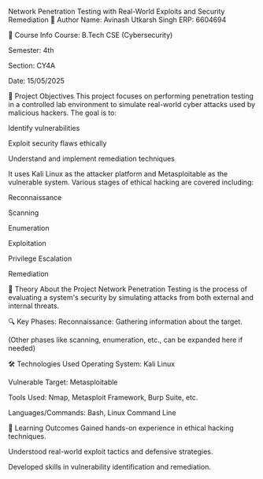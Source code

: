 Network Penetration Testing with Real-World Exploits and Security Remediation
👤 Author
Name: Avinash Utkarsh Singh
ERP: 6604694

📘 Course Info
Course: B.Tech CSE (Cybersecurity)

Semester: 4th

Section: CY4A

Date: 15/05/2025

📌 Project Objectives
This project focuses on performing penetration testing in a controlled lab environment to simulate real-world cyber attacks used by malicious hackers. The goal is to:

Identify vulnerabilities

Exploit security flaws ethically

Understand and implement remediation techniques

It uses Kali Linux as the attacker platform and Metasploitable as the vulnerable system. Various stages of ethical hacking are covered including:

Reconnaissance

Scanning

Enumeration

Exploitation

Privilege Escalation

Remediation

📖 Theory About the Project
Network Penetration Testing is the process of evaluating a system's security by simulating attacks from both external and internal threats.

🔍 Key Phases:
Reconnaissance: Gathering information about the target.

(Other phases like scanning, enumeration, etc., can be expanded here if needed)

🛠️ Technologies Used
Operating System: Kali Linux

Vulnerable Target: Metasploitable

Tools Used: Nmap, Metasploit Framework, Burp Suite, etc.

Languages/Commands: Bash, Linux Command Line

🎯 Learning Outcomes
Gained hands-on experience in ethical hacking techniques.

Understood real-world exploit tactics and defensive strategies.

Developed skills in vulnerability identification and remediation.

